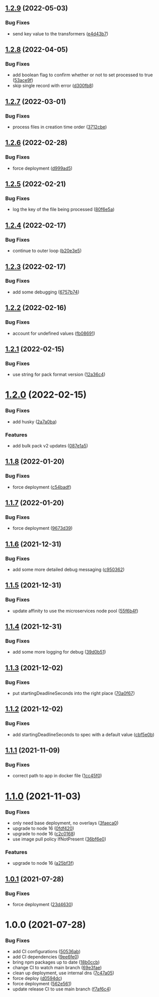 ## [1.2.9](https://github.com/Greenstand/bulk-pack-processor/compare/v1.2.8...v1.2.9) (2022-05-03)


### Bug Fixes

* send key value to the transformers ([e4d43b7](https://github.com/Greenstand/bulk-pack-processor/commit/e4d43b7fa4509eb44ecc7c7e56abed5eaed0ec9d))

## [1.2.8](https://github.com/Greenstand/bulk-pack-processor/compare/v1.2.7...v1.2.8) (2022-04-05)


### Bug Fixes

* add boolean flag to confirm whether or not to set processed to true ([53ace9f](https://github.com/Greenstand/bulk-pack-processor/commit/53ace9f7cb0f7b11a5dd573d75d295d8851b8f8e))
* skip single record with error ([d300fb8](https://github.com/Greenstand/bulk-pack-processor/commit/d300fb8caae3c29687b03b4e75401ab797687035))

## [1.2.7](https://github.com/Greenstand/bulk-pack-processor/compare/v1.2.6...v1.2.7) (2022-03-01)


### Bug Fixes

* process files in creation time order ([3712cbe](https://github.com/Greenstand/bulk-pack-processor/commit/3712cbe42b282c2e8d64ef77d5f4e44d9a036194))

## [1.2.6](https://github.com/Greenstand/bulk-pack-processor/compare/v1.2.5...v1.2.6) (2022-02-28)


### Bug Fixes

* force deployment ([d999ad5](https://github.com/Greenstand/bulk-pack-processor/commit/d999ad508f9b51061c3662b242d458294e02da1d))

## [1.2.5](https://github.com/Greenstand/bulk-pack-processor/compare/v1.2.4...v1.2.5) (2022-02-21)


### Bug Fixes

* log the key of the file being processed ([80f6e5a](https://github.com/Greenstand/bulk-pack-processor/commit/80f6e5a935870ab25fe8f18bd54a512482378f04))

## [1.2.4](https://github.com/Greenstand/bulk-pack-processor/compare/v1.2.3...v1.2.4) (2022-02-17)


### Bug Fixes

* continue to outer loop ([b20e3e5](https://github.com/Greenstand/bulk-pack-processor/commit/b20e3e588c49e7ddfd2b3f506cbe5f7da557958c))

## [1.2.3](https://github.com/Greenstand/bulk-pack-processor/compare/v1.2.2...v1.2.3) (2022-02-17)


### Bug Fixes

* add some debugging ([6757b74](https://github.com/Greenstand/bulk-pack-processor/commit/6757b7449f9d0e302131968a0d67098cd2b903d9))

## [1.2.2](https://github.com/Greenstand/bulk-pack-processor/compare/v1.2.1...v1.2.2) (2022-02-16)


### Bug Fixes

* account for undefined values ([fb08691](https://github.com/Greenstand/bulk-pack-processor/commit/fb08691d3aa8448a2d9929ba1299f79f61f14a11))

## [1.2.1](https://github.com/Greenstand/bulk-pack-processor/compare/v1.2.0...v1.2.1) (2022-02-15)


### Bug Fixes

* use string for pack format version ([12a36c4](https://github.com/Greenstand/bulk-pack-processor/commit/12a36c42c37761407615351fe278b714890cec50))

# [1.2.0](https://github.com/Greenstand/bulk-pack-processor/compare/v1.1.8...v1.2.0) (2022-02-15)


### Bug Fixes

* add husky ([2a7a0ba](https://github.com/Greenstand/bulk-pack-processor/commit/2a7a0bac3542ec43f023169036b1de01541ddb1a))


### Features

* add bulk pack v2 updates ([087e1a5](https://github.com/Greenstand/bulk-pack-processor/commit/087e1a58c7dcba82944df4ac69815ecf3c18f057))

## [1.1.8](https://github.com/Greenstand/bulk-pack-processor/compare/v1.1.7...v1.1.8) (2022-01-20)


### Bug Fixes

* force deployment ([c54badf](https://github.com/Greenstand/bulk-pack-processor/commit/c54badf43434a4514669ef7374827164ad6a3e97))

## [1.1.7](https://github.com/Greenstand/bulk-pack-processor/compare/v1.1.6...v1.1.7) (2022-01-20)


### Bug Fixes

* force deployment ([9673d39](https://github.com/Greenstand/bulk-pack-processor/commit/9673d39b0980e44833c6a5a8aa8a00d3da21617f))

## [1.1.6](https://github.com/Greenstand/bulk-pack-processor/compare/v1.1.5...v1.1.6) (2021-12-31)


### Bug Fixes

* add some more detailed debug messaging ([c950362](https://github.com/Greenstand/bulk-pack-processor/commit/c95036294399591acca3ac9bab5a06cb572b1f3e))

## [1.1.5](https://github.com/Greenstand/bulk-pack-processor/compare/v1.1.4...v1.1.5) (2021-12-31)


### Bug Fixes

* update affinity to use the microservices node pool ([55f6b4f](https://github.com/Greenstand/bulk-pack-processor/commit/55f6b4f033f600b38f29c10e004e7dad89d0666c))

## [1.1.4](https://github.com/Greenstand/bulk-pack-processor/compare/v1.1.3...v1.1.4) (2021-12-31)


### Bug Fixes

* add some more logging for debug ([39d0b51](https://github.com/Greenstand/bulk-pack-processor/commit/39d0b51466b8b00567a57663b5ed4049a7c16575))

## [1.1.3](https://github.com/Greenstand/bulk-pack-processor/compare/v1.1.2...v1.1.3) (2021-12-02)


### Bug Fixes

* put startingDeadlineSeconds into the right place ([70a0f67](https://github.com/Greenstand/bulk-pack-processor/commit/70a0f67d0cd07f5f102e73ad70de7f1bb7aa71ba))

## [1.1.2](https://github.com/Greenstand/bulk-pack-processor/compare/v1.1.1...v1.1.2) (2021-12-02)


### Bug Fixes

* add startingDeadlineSeconds to spec with a default value ([cbf5e0b](https://github.com/Greenstand/bulk-pack-processor/commit/cbf5e0bbc7904a89d5958955572efbc1fc3df853))

## [1.1.1](https://github.com/Greenstand/bulk-pack-processor/compare/v1.1.0...v1.1.1) (2021-11-09)


### Bug Fixes

* correct path to app in docker file ([1cc45f0](https://github.com/Greenstand/bulk-pack-processor/commit/1cc45f0a60a6e3eb0ca795aa7a9550087069f7c2))

# [1.1.0](https://github.com/Greenstand/bulk-pack-processor/compare/v1.0.1...v1.1.0) (2021-11-03)


### Bug Fixes

* only need base deployment, no overlays ([3faeca0](https://github.com/Greenstand/bulk-pack-processor/commit/3faeca0574cab7e6ea13cfbaf26e105accc2357b))
* upgrade to node 16 ([0fdf420](https://github.com/Greenstand/bulk-pack-processor/commit/0fdf420c4c6fb5b810d8a120db51c61970e90363))
* upgrade to node 16 ([c2c0168](https://github.com/Greenstand/bulk-pack-processor/commit/c2c0168d00e0afc1207144f332d68fe2b119582f))
* use image pull policy IfNotPresent ([36bf6e0](https://github.com/Greenstand/bulk-pack-processor/commit/36bf6e04c1b6cf2700fa6cc29dc8ebd24fa98c0e))


### Features

* upgrade to node 16 ([a25bf3f](https://github.com/Greenstand/bulk-pack-processor/commit/a25bf3f3cc8b19b9ebd3218fc383d51760340945))

## [1.0.1](https://github.com/Greenstand/bulk-pack-processor/compare/v1.0.0...v1.0.1) (2021-07-28)


### Bug Fixes

* force deployment ([23d4630](https://github.com/Greenstand/bulk-pack-processor/commit/23d4630970888bbd5f873c2f059f49d864b7f10a))

# 1.0.0 (2021-07-28)


### Bug Fixes

* add CI configurations ([50536ab](https://github.com/Greenstand/bulk-pack-processor/commit/50536ab3afd84c3c7f096c38d0fc0428587107b1))
* add CI dependencies ([9ee6fe0](https://github.com/Greenstand/bulk-pack-processor/commit/9ee6fe0d704a35ccd9a0d0ecd008efaf9de23892))
* bring npm packages up to date ([18b0ccb](https://github.com/Greenstand/bulk-pack-processor/commit/18b0ccbb120410210b4169c1a313e82482f43428))
* change CI to watch main branch ([69e3fae](https://github.com/Greenstand/bulk-pack-processor/commit/69e3fae5283856c80643a4c88b3e31fc78b0319e))
* clean up deployment, use internal dns ([7c47a05](https://github.com/Greenstand/bulk-pack-processor/commit/7c47a056af0e8e2181f92600e39e691352e7df78))
* force deploy ([d0594dc](https://github.com/Greenstand/bulk-pack-processor/commit/d0594dc081b753a29fd67e700a9985923821c0ab))
* force deployment ([562e561](https://github.com/Greenstand/bulk-pack-processor/commit/562e5617bb485767399dbb2a9b99d4809ba80a90))
* update release CI to use main branch ([f7af6c4](https://github.com/Greenstand/bulk-pack-processor/commit/f7af6c4bf605ee5f0f764919d6b25f5d325c250b))
